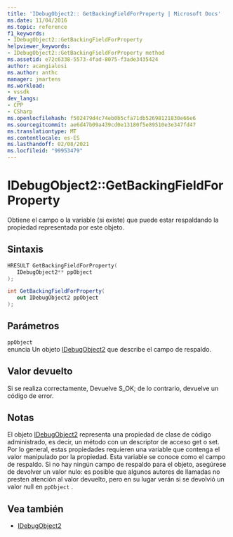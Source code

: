 ```yaml
---
title: 'IDebugObject2:: GetBackingFieldForProperty | Microsoft Docs'
ms.date: 11/04/2016
ms.topic: reference
f1_keywords:
- IDebugObject2::GetBackingFieldForProperty
helpviewer_keywords:
- IDebugObject2::GetBackingFieldForProperty method
ms.assetid: e72c6338-5573-4fad-8075-f3ade3435424
author: acangialosi
ms.author: anthc
manager: jmartens
ms.workload:
- vssdk
dev_langs:
- CPP
- CSharp
ms.openlocfilehash: f502479d4c74eb0b5cfa71db52698121830e66e6
ms.sourcegitcommit: ae6d47b09a439cd0e13180f5e89510e3e347fd47
ms.translationtype: MT
ms.contentlocale: es-ES
ms.lasthandoff: 02/08/2021
ms.locfileid: "99953479"
---
```

# <a name="idebugobject2getbackingfieldforproperty"></a>IDebugObject2::GetBackingFieldForProperty
Obtiene el campo o la variable (si existe) que puede estar respaldando la propiedad representada por este objeto.

## <a name="syntax"></a>Sintaxis

```cpp
HRESULT GetBackingFieldForProperty(
   IDebugObject2** ppObject
);
```

```csharp
int GetBackingFieldForProperty(
   out IDebugObject2 ppObject
);
```

## <a name="parameters"></a>Parámetros
`ppObject`\
enuncia Un objeto [IDebugObject2](../../../extensibility/debugger/reference/idebugobject2.md) que describe el campo de respaldo.

## <a name="return-value"></a>Valor devuelto
 Si se realiza correctamente, Devuelve S_OK; de lo contrario, devuelve un código de error.

## <a name="remarks"></a>Notas
 El objeto [IDebugObject2](../../../extensibility/debugger/reference/idebugobject2.md) representa una propiedad de clase de código administrado, es decir, un método con un descriptor de acceso get o set. Por lo general, estas propiedades requieren una variable que contenga el valor manipulado por la propiedad. Esta variable se conoce como el campo de respaldo. Si no hay ningún campo de respaldo para el objeto, asegúrese de devolver un valor nulo: es posible que algunos autores de llamadas no presten atención al valor devuelto, pero en su lugar verán si se devolvió un valor null en `ppObject` .

## <a name="see-also"></a>Vea también
- [IDebugObject2](../../../extensibility/debugger/reference/idebugobject2.md)
